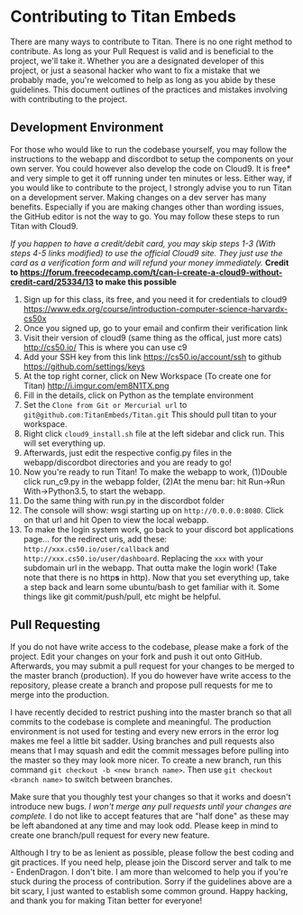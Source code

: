 # Contributing to Titan Embeds

There are many ways to contribute to Titan. There is no one right method to contribute. As long as
your Pull Request is valid and is beneficial to the project, we'll take it. Whether you are a
designated developer of this project, or just a seasonal hacker who want to fix a mistake that we
probably made, you're welcomed to help as long as you abide by these guidelines. This document
outlines of the practices and mistakes involving with contributing to the project.

## Development Environment

For those who would like to run the codebase yourself, you may follow the instructions to the
webapp and discordbot to setup the components on your own server. You could however also develop
the code on Cloud9. It is free* and very simple to get it off running under ten minutes or less.
Either way, if you would like to contribute to the project, I strongly advise you to run Titan on
a development server. Making changes on a dev server has many benefits. Especially if you are
making changes other than wording issues, the GitHub editor is not the way to go. You may follow
these steps to run Titan with Cloud9.

*If you happen to have a credit/debit card, you may skip steps 1-3 (With steps 4-5 links modified)
to use the official Cloud9 site. They just use the card as a verification form and will refund
your money immediately.*
**Credit to <https://forum.freecodecamp.com/t/can-i-create-a-cloud9-without-credit-card/25334/13>
to make this possible**

1. Sign up for this class, its free, and you need it for credentials to
   cloud9 <https://www.edx.org/course/introduction-computer-science-harvardx-cs50x>
2. Once you signed up, go to your email and confirm their verification link
3. Visit their version of cloud9 (same thing as the offical, just more cats) <http://cs50.io/>
   This is where you can use c9
4. Add your SSH key from this link <https://cs50.io/account/ssh> to
   github <https://github.com/settings/keys>
5. At the top right corner, click on New Workspace (To create one for
   Titan) <http://i.imgur.com/em8N1TX.png>
6. Fill in the details, click on Python as the template environment
7. Set the `Clone from Git or Mercurial url` to `git@github.com:TitanEmbeds/Titan.git` This should
   pull titan to your workspace.
8. Right click `cloud9_install.sh` file at the left sidebar and click run. This will set
   everything up.
9. Afterwards, just edit the respective config.py files in the webapp/discordbot directories and
   you are ready to go!
10. Now you're ready to run Titan! To make the webapp to work, (1)Double click run_c9.py in the
    webapp folder, (2)At the menu bar: hit Run->Run With->Python3.5, to start the webapp.
11. Do the same thing with run.py in the discordbot folder
12. The console will show: wsgi starting up on `http://0.0.0.0:8080`. Click on that url and hit
    Open to view the local webapp.
13. To make the login system work, go back to your discord bot applications page... for the
    redirect uris, add these: `http://xxx.cs50.io/user/callback`
    and `http://xxx.cs50.io/user/dashboard`. Replacing the `xxx` with your subdomain url in the
    webapp. That outta make the login work! (Take note that there is no http**s** in http).
    Now that you set everything up, take a step back and learn some ubuntu/bash to get familiar
    with it. Some things like git commit/push/pull, etc might be helpful.

## Pull Requesting

If you do not have write access to the codebase, please make a fork of the project. Edit your
changes on your fork and push it out onto GitHub. Afterwards, you may submit a pull request for
your changes to be merged to the master branch (production). If you do however have write access
to the repository, please create a branch and propose pull requests for me to merge into the
production.

I have recently decided to restrict pushing into the master branch so that all commits to the
codebase is complete and meaningful. The production environment is not used for testing and every
new errors in the error log makes me feel a little bit sadder. Using branches and pull requests
also means that I may squash and edit the commit messages before pulling into the master so they
may look more nicer.
To create a new branch, run this command `git checkout -b <new branch name>`. Then
use `git checkout <branch name>` to switch between branches.

Make sure that you thoughly test your changes so that it works and doesn't introduce new bugs. *I
won't merge any pull requests until your changes are complete.* I do not like to accept features
that are "half done" as these may be left abandoned at any time and may look odd. Please keep in
mind to create one branch/pull request for every new feature.

Although I try to be as lenient as possible, please follow the best coding and git practices. If
you need help, please join the Discord server and talk to me - EndenDragon. I don't bite. I am
more than welcomed to help you if you're stuck during the process of contribution. Sorry if the
guidelines above are a bit scary, I just wanted to establish some common ground. Happy hacking,
and thank you for making Titan better for everyone!
